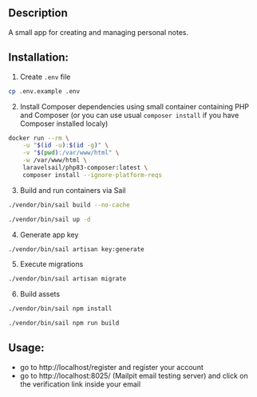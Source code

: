 
## Description
A small app for creating and managing personal notes.

## Installation:

1. Create `.env` file
```bash
cp .env.example .env
```
2. Install Composer dependencies using small container containing PHP and Composer (or you can use usual `composer install` 
if you have Composer installed localy)
```bash
docker run --rm \
    -u "$(id -u):$(id -g)" \
    -v "$(pwd):/var/www/html" \
    -w /var/www/html \
    laravelsail/php83-composer:latest \
    composer install --ignore-platform-reqs
```

3. Build and run containers via Sail 
```bash
./vendor/bin/sail build --no-cache
```
```bash
./vendor/bin/sail up -d
```

4. Generate app key
```bash
./vendor/bin/sail artisan key:generate
```

5. Execute migrations
```bash
./vendor/bin/sail artisan migrate 
```

6. Build assets
```bash
./vendor/bin/sail npm install
```
```bash
./vendor/bin/sail npm run build
```

## Usage:
* go to http://localhost/register and register your account
* go to  http://localhost:8025/ (Mailpit email testing server) and click on the verification link inside your email




